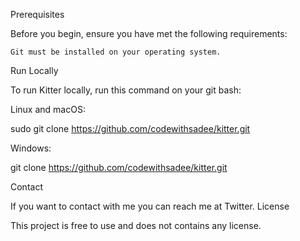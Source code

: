 Prerequisites

Before you begin, ensure you have met the following requirements:

    Git must be installed on your operating system.

Run Locally

To run Kitter locally, run this command on your git bash:

Linux and macOS:

sudo git clone https://github.com/codewithsadee/kitter.git

Windows:

git clone https://github.com/codewithsadee/kitter.git

Contact

If you want to contact with me you can reach me at Twitter.
License

This project is free to use and does not contains any license.
